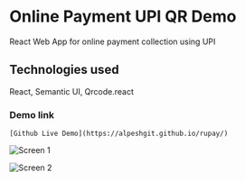 # Online Payment UPI QR Demo

React Web App for online payment collection using UPI

## Technologies used

React, Semantic UI, Qrcode.react

### Demo link

```
[Github Live Demo](https://alpeshgit.github.io/rupay/)
```
![Screen 1](https://alpeshgit.github.io/rupay/snaps/Snap_1.PNG)

![Screen 2](https://alpeshgit.github.io/rupay/snaps/Snap_2.PNG)
